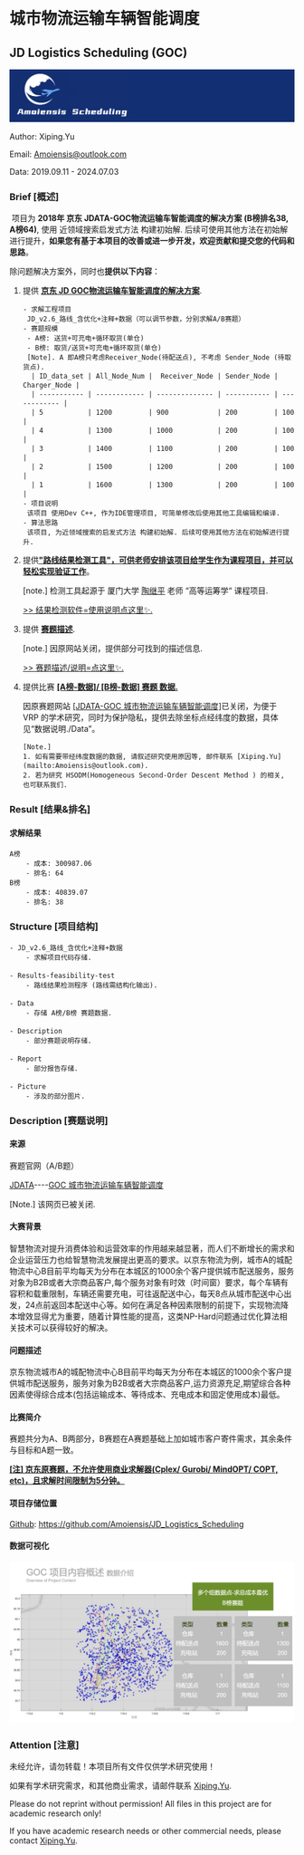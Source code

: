 # 城市物流运输车辆智能调度

## JD Logistics Scheduling (GOC)

![Data_Visual_Promblem_B](./Picture/Amoiensis_Scheduling_long.png)

Author: Xiping.Yu

Email: [Amoiensis@outlook.com](mailto:amoiensis@outlook)

Data: 2019.09.11 - 2024.07.03



### Brief [概述]

​	项目为 **2018年 京东 JDATA-GOC物流运输车智能调度的解决方案 (B榜排名38, A榜64)**,  使用 近领域搜索启发式方法 构建初始解. 后续可使用其他方法在初始解进行提升，**如果您有基于本项目的改善或进一步开发，欢迎贡献和提交您的代码和思路**。



除问题解决方案外，同时也**提供以下内容**：

1. 提供 <u>**京东 JD GOC物流运输车智能调度的解决方案**</u>.

   ```
   - 求解工程项目
   	JD_v2.6_路线_含优化+注释+数据（可以调节参数，分别求解A/B赛题）
   - 赛题规模
   	- A榜: 送货+可充电+循环取货(单仓)
   	- B榜: 取货/送货+可充电+循环取货(单仓)
   	[Note]. A 即A榜只考虑Receiver_Node(待配送点), 不考虑 Sender_Node (待取货点).
     | ID_data_set | All_Node_Num |  Receiver_Node | Sender_Node | Charger_Node |
     | ----------- | ------------ | -------------- | ----------- | ------------ |
     | 5           | 1200         | 900            | 200         | 100          |
     | 4           | 1300         | 1000           | 200         | 100          |
     | 3           | 1400         | 1100           | 200         | 100          |
     | 2           | 1500         | 1200           | 200         | 100          |
     | 1           | 1600         | 1300           | 200         | 100          |
   - 项目说明
   	该项目 使用Dev C++, 作为IDE管理项目, 可简单修改后使用其他工具编辑和编译.
   - 算法思路
   	该项目, 为近领域搜索的启发式方法 构建初始解. 后续可使用其他方法在初始解进行提升.
   ```

   

2. 提供<u>**["路线结果检测工具"]()，可供老师安排该项目给学生作为课程项目，并可以轻松实现验证工作**</u>。

   [note.] 检测工具起源于 厦门大学 [陶继平](https://jptao.xmu.edu.cn) 老师 “高等运筹学“ 课程项目.

   [>> 结果检测软件=使用说明点这里✨.](https://github.com/Amoiensis/JD-Logistics-Scheduling-GOC/blob/master/Results-feasibility-test/JD路线检测%20使用说明.pdf)

   

3. 提供 <u>**赛题描述**</u>.

   [note.] 因原网站关闭，提供部分可找到的描述信息.

   [>> 赛题描述/说明=点这里✨.](https://github.com/Amoiensis/JD-Logistics-Scheduling-GOC/tree/master/Description)

   

4. 提供比赛 **<u>[[A榜-数据]](./Data)/ [[B榜-数据]](./Data) 赛题 数据.</u>**

   因原赛题网站 [[JDATA-GOC 城市物流运输车辆智能调度]](https://jdata.jd.com/html/detail.html?id=5)已关闭，为便于 VRP 的学术研究，同时为保护隐私，提供去除坐标点经纬度的数据，具体见“数据说明./Data”。

   ```
   [Note.]
   1. 如有需要带经纬度数据的数据, 请叙述研究使用原因等, 邮件联系 [Xiping.Yu](mailto:Amoiensis@outlook.com).
   2. 若为研究 HSODM(Homogeneous Second-Order Descent Method ) 的相关, 也可联系我们.
   ```



### Result [结果&排名]

#### 求解结果

```
A榜
	- 成本: 300987.06
	- 排名: 64
B榜
	- 成本: 40839.07
	- 排名: 38
```



### Structure [项目结构]

```
- JD_v2.6_路线_含优化+注释+数据
	- 求解项目代码存储.
	
- Results-feasibility-test
	- 路线结果检测程序 (路线需结构化输出).
	
- Data
	- 存储 A榜/B榜 赛题数据.
	
- Description
	- 部分赛题说明存储.

- Report
	- 部分报告存储.

- Picture
	- 涉及的部分图片.
```



### Description [赛题说明]

#### 来源


赛题官网（A/B题）

[JDATA](https://jdata.jd.com/index.html)----[GOC 城市物流运输车辆智能调度](https://jdata.jd.com/html/detail.html?id=5)

[Note.] 该网页已被关闭.



#### 大赛背景

智慧物流对提升消费体验和运营效率的作用越来越显著，而人们不断增长的需求和企业运营压力也给智慧物流发展提出更高的要求。以京东物流为例，城市A的城配物流中心B目前平均每天为分布在本城区的1000余个客户提供城市配送服务，服务对象为B2B或者大宗商品客户,每个服务对象有时效（时间窗）要求，每个车辆有容积和载重限制，车辆还需要充电，可往返配送中心，每天8点从城市配送中心出发，24点前返回本配送中心等。如何在满足各种因素限制的前提下，实现物流降本增效显得尤为重要，随着计算性能的提高，这类NP-Hard问题通过优化算法相关技术可以获得较好的解决。



#### 问题描述

京东物流城市A的城配物流中心B目前平均每天为分布在本城区的1000余个客户提供城市配送服务，服务对象为B2B或者大宗商品客户,运力资源充足,期望综合各种因素使得综合成本(包括运输成本、等待成本、充电成本和固定使用成本)最低。



#### 比赛简介

赛题共分为A、B两部分，B赛题在A赛题基础上加如城市客户寄件需求，其余条件与目标和A题一致。

**<u>[注] 京东原赛题，不允许使用商业求解器(Cplex/ Gurobi/ MindOPT/ COPT, etc)，且求解时间限制为5分钟。</u>**



#### 项目存储位置

[Github](https://github.com/Amoiensis/JD_Logistics_Scheduling): https://github.com/Amoiensis/JD_Logistics_Scheduling



#### 数据可视化

![Data_Visual_Promblem_B](./Picture/Data_Visual_Promblem_B.png)



### Attention [注意]

未经允许，请勿转载！本项目所有文件仅供学术研究使用！

如果有学术研究需求，和其他商业需求，请邮件联系 [Xiping.Yu](mailto:amoiensis@outlook.com).

Please do not reprint without permission! All files in this project are for academic research only!

If you have academic research needs or other commercial needs, please contact [Xiping.Yu](mailto:amoiensis@outlook.com).

